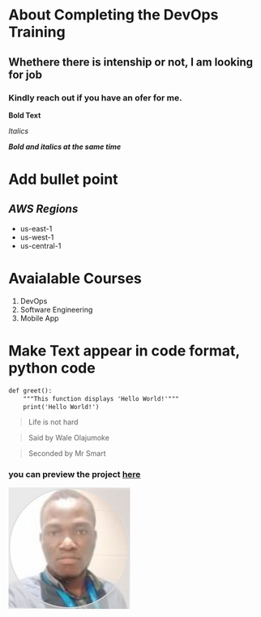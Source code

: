# About Completing the DevOps Training
## Whethere there is intenship or not, I am looking for job
### Kindly reach out if you have an ofer for me.

**Bold Text**

*Italics*

***Bold and italics at the same time***

# **Add bullet point**
## *AWS Regions*
- us-east-1
- us-west-1
- us-central-1

# Avaialable Courses
1. DevOps
1. Software Engineering
1. Mobile App

# Make Text appear in code format, python code
~~~
def greet():
    """This function displays 'Hello World!'"""
    print('Hello World!')
~~~

> Life is not hard

> Said by Wale Olajumoke

> Seconded by Mr Smart

### you can preview the project [here](https://tech365.ng 'tech365 website')

![OforKaNsi](pix.png)

